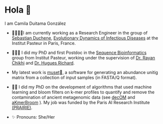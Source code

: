 # Hola 👋

 I am Camila Duitama González
 - 🧬👩🏽‍💻I am currently working as a Research Engineer in the group of [Sebastian Duchene](https://scholar.google.com/citations?user=K7q8WywAAAAJ&hl=en&oi=ao), [Evolutionary Dynamics of Infectious Diseases](https://research.pasteur.fr/en/member/sebastian-duchene-garzon/) at the Institut Pasteur in Paris, France.
   
 - 👩🏻‍🎓 I did my PhD and first Postdoc in the [Sequence Bioinformatics](https://research.pasteur.fr/en/team/sequence-bioinformatics/)  group from Institut Pasteur, working under the supervision of [Dr. Rayan Chikhi](http://rayan.chikhi.name/) and [Dr. Hugues Richard](http://www.lgm.upmc.fr/hrichard/).
   
 - My latest work is [muset](https://github.com/CamilaDuitama/muset)🌭, a software for generating an abundance unitig matrix from a collection of input samples (in FASTA/Q format).
 
 - 🧹🦷 I did my PhD on the development of algorithms that used machine learning and bloom filters on k-mer profiles to quantify and remove the contamination of ancient metagenomic data (see [decOM](https://github.com/CamilaDuitama/decOM) and [aKmerBroom](https://github.com/CamilaDuitama/aKmerBroom) ). My job was funded by the Paris AI Research Institute [(PRAIRIE)](https://prairie-institute.fr/about-us/).
 
- ✨ Pronouns: She/Her
